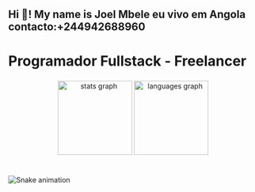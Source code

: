 <h2 align="left">Hi 👋! My name is Joel Mbele eu vivo em Angola contacto:+244942688960</h2>

###

<h1 align="left">Programador Fullstack - Freelancer</h1>

###

<div align="center">
  <img src="https://github-readme-stats.vercel.app/api?username=joelmbele-eng&hide_title=false&hide_rank=false&show_icons=true&include_all_commits=true&count_private=true&disable_animations=false&theme=gruvbox&locale=en&hide_border=false" height="150" alt="stats graph"  />
  <img src="https://github-readme-stats.vercel.app/api/top-langs?username=joelmbele-eng&locale=en&hide_title=false&layout=compact&card_width=320&langs_count=5&theme=dracula&hide_border=false" height="150" alt="languages graph"  />
</div>

###


###



<br clear="both">

<img src="https://raw.githubusercontent.com/joelmbele-eng/joelmbele-eng/output/snake.svg" alt="Snake animation" />

###
